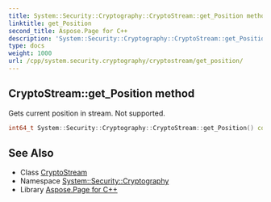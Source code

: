 ```yaml
---
title: System::Security::Cryptography::CryptoStream::get_Position method
linktitle: get_Position
second_title: Aspose.Page for C++
description: 'System::Security::Cryptography::CryptoStream::get_Position method. Gets current position in stream. Not supported in C++.'
type: docs
weight: 1000
url: /cpp/system.security.cryptography/cryptostream/get_position/
---
```

## CryptoStream::get_Position method


Gets current position in stream. Not supported.

```cpp
int64_t System::Security::Cryptography::CryptoStream::get_Position() const override
```


## See Also

* Class [CryptoStream](../)
* Namespace [System::Security::Cryptography](../../)
* Library [Aspose.Page for C++](../../../)
